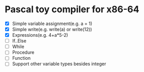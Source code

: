 # Pascal toy compiler for x86-64

- [x] Simple variable assignment(e.g. a = 1)
- [x] Simple write(e.g. write(a) or write(12))
- [x] Expressions(e.g. 4+a*5-2)
- [ ] If..Else
- [ ] While
- [ ] Procedure
- [ ] Function
- [ ] Support other variable types besides integer
